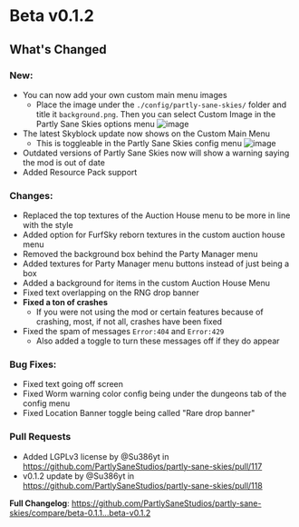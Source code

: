 # Beta v0.1.2

## What's Changed
### New:

- You can now add your own custom main menu images
    - Place the image under the ``./config/partly-sane-skies/`` folder and title it ``background.png``. Then you can select Custom Image in the Partly Sane Skies options menu
      ![image](https://user-images.githubusercontent.com/83100266/222870947-352d5d2b-748e-4b2f-93d7-732863e4af15.png)
- The latest Skyblock update now shows on the Custom Main Menu
    - This is toggleable in the Partly Sane Skies config menu
      ![image](https://user-images.githubusercontent.com/83100266/222870895-069a9d8c-dc3f-46dd-8b1f-5ad509690030.png)
- Outdated versions of Partly Sane Skies now will show a warning saying the mod is out of date
- Added Resource Pack support

### Changes:

- Replaced the top textures of the Auction House menu to be more in line with the style
- Added option for FurfSky reborn textures in the custom auction house menu
- Removed the background box behind the Party Manager menu
- Added textures for Party Manager menu buttons instead of just being a box
- Added a background for items in the custom Auction House Menu
- Fixed text overlapping on the RNG drop banner
- **Fixed a ton of crashes**
    - If you were not using the mod or certain  features because of crashing, most, if not all, crashes have been fixed
- Fixed the spam of messages ``Error:404`` and ``Error:429``
    - Also added a toggle to turn these messages off if they do appear

### Bug Fixes:

- Fixed text going off screen
- Fixed Worm warning color config being under the dungeons tab of the config menu
- Fixed Location Banner toggle being called "Rare drop banner"

### Pull Requests
* Added LGPLv3 license by @Su386yt in https://github.com/PartlySaneStudios/partly-sane-skies/pull/117
* v0.1.2 update by @Su386yt in https://github.com/PartlySaneStudios/partly-sane-skies/pull/118


**Full Changelog**: https://github.com/PartlySaneStudios/partly-sane-skies/compare/beta-0.1.1...beta-v0.1.2